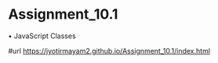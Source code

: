 # Assignment_10.1
• JavaScript Classes 

#url https://jyotirmayam2.github.io/Assignment_10.1/index.html
